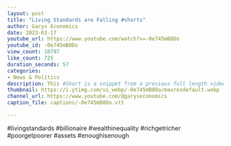 ```yaml
---
layout: post
title: "Living Standards are Falling #shorts"
author: Garys Economics
date: 2023-03-17
youtube_url: https://www.youtube.com/watch?v=-0e745mB8Do
youtube_id: -0e745mB8Do
view_count: 10797
like_count: 725
duration_seconds: 57
categories:
- News & Politics
description: This #Short is a snippet from a previous full length video "Flows of Wealth and How People Get Rich"" https://youtu.be/KdOU-KfIuQU
thumbnail: https://i.ytimg.com/vi_webp/-0e745mB8Do/maxresdefault.webp
channel_url: https://www.youtube.com/@garyseconomics
caption_file: captions/-0e745mB8Do.vtt

---
```


#livingstandards #billionaire #wealthinequality #richgetricher #poorgetpoorer #assets #enoughisenough

